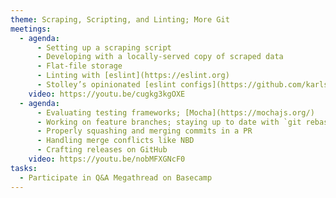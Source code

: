 ```yaml
---
theme: Scraping, Scripting, and Linting; More Git
meetings:
  - agenda:
      - Setting up a scraping script
      - Developing with a locally-served copy of scraped data
      - Flat-file storage
      - Linting with [eslint](https://eslint.org)
      - Stolley’s opinionated [eslint configs](https://github.com/karlstolley/eslint-config)
    video: https://youtu.be/cugkg3kgOXE
  - agenda:
      - Evaluating testing frameworks; [Mocha](https://mochajs.org/)
      - Working on feature branches; staying up to date with `git rebase`
      - Properly squashing and merging commits in a PR
      - Handling merge conflicts like NBD
      - Crafting releases on GitHub
    video: https://youtu.be/nobMFXGNcF0
tasks:
  - Participate in Q&A Megathread on Basecamp
---
```

